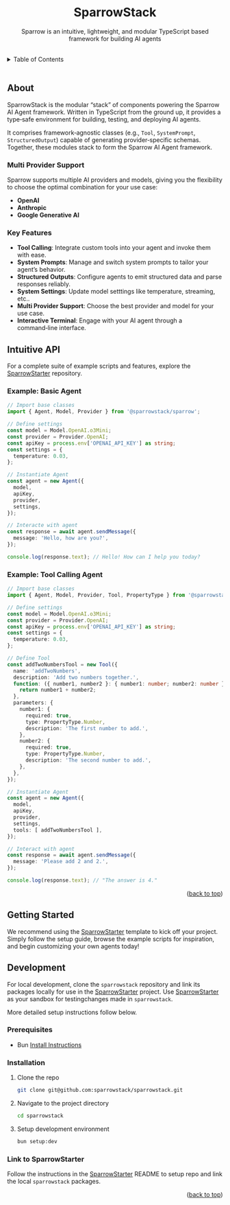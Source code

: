 <!-- README copied from https://raw.githubusercontent.com/othneildrew/Best-README-Template/master/README.md -->

<!-- PROJECT LOGO -->
<br />
<div align="center">
	<!-- <a href="https://github.com/DWC01/dapp-sandbox-contracts">
		<img src="/images/logo.png" alt="Logo" width="419" height="128">
	</a> -->
	<h1>SparrowStack</h1>
	<p>Sparrow is an intuitive, lightweight, and modular TypeScript based framework for building AI agents</p>
</div>

<!-- TABLE OF CONTENTS -->
<br/>
<details>
	<summary>Table of Contents</summary>
	<ol>
		<li>
			<a href="#about-the-project">About The Project</a>
			<ul>
				<li><a href="#built-with">Built With</a></li>
			</ul>
		</li>
		<li>
			<a href="#getting-started">Getting Started</a>
			<ul>
				<li><a href="#prerequisites">Prerequisites</a></li>
				<li><a href="#installation">Installation</a></li>
			</ul>
		</li>
		<li>
			<a href="#development">Development</a>
			<ul>
				<li><a href="#sparrowstack">SparrowStack</a></li>
				<li><a href="#sparrow-starter">SparrowStarter</a></li>
			</ul>
		</li>
	</ol>
</details>
<br/>

## About

SparrowStack is the modular “stack” of components powering the Sparrow AI Agent framework. Written in TypeScript from the ground up, it provides a type‑safe environment for building, testing, and deploying AI agents.

It comprises framework‑agnostic classes (e.g., `Tool`, `SystemPrompt`, `StructuredOutput`) capable of generating provider‑specific schemas. Together, these modules stack to form the Sparrow AI Agent framework.

### Multi Provider Support

Sparrow supports multiple AI providers and models, giving you the flexibility to choose the optimal combination for your use case:

- **OpenAI**
- **Anthropic**
- **Google Generative AI**


### Key Features
- **Tool Calling**: Integrate custom tools into your agent and invoke them with ease.
- **System Prompts**: Manage and switch system prompts to tailor your agent’s behavior.
- **Structured Outputs**: Configure agents to emit structured data and parse responses reliably.
- **System Settings**: Update model setttings like temperature, streaming, etc..
- **Multi Provider Support**: Choose the best provider and model for your use case.
- **Interactive Terminal**: Engage with your AI agent through a command‑line interface.

## Intuitive API
For a complete suite of example scripts and features, explore the [SparrowStarter](https://github.com/sparrowstack/sparrow-starter) repository.


### Example: Basic Agent

```ts
// Import base classes
import { Agent, Model, Provider } from '@sparrowstack/sparrow';

// Define settings
const model = Model.OpenAI.o3Mini;
const provider = Provider.OpenAI;
const apiKey = process.env['OPENAI_API_KEY'] as string;
const settings = {
  temperature: 0.03,
};

// Instantiate Agent
const agent = new Agent({
  model,
  apiKey,
  provider,
  settings,
});

// Interacte with agent
const response = await agent.sendMessage({
  message: 'Hello, how are you?',
});

console.log(response.text); // Hello! How can I help you today?
```

### Example: Tool Calling Agent

```ts
// Import base classes
import { Agent, Model, Provider, Tool, PropertyType } from '@sparrowstack/sparrow';

// Define settings
const model = Model.OpenAI.o3Mini;
const provider = Provider.OpenAI;
const apiKey = process.env['OPENAI_API_KEY'] as string;
const settings = {
  temperature: 0.03,
};

// Define Tool
const addTwoNumbersTool = new Tool({
  name: 'addTwoNumbers',
  description: 'Add two numbers together.',
  function: ({ number1, number2 }: { number1: number; number2: number }) => {
    return number1 + number2;
  },
  parameters: {
    number1: {
      required: true,
      type: PropertyType.Number,
      description: 'The first number to add.',
    },
    number2: {
      required: true,
      type: PropertyType.Number,
      description: 'The second number to add.',
    },
  },
});

// Instantiate Agent
const agent = new Agent({
  model,
  apiKey,
  provider,
  settings,
  tools: [ addTwoNumbersTool ],
});

// Interact with agent
const response = await agent.sendMessage({
  message: 'Please add 2 and 2.',
});

console.log(response.text); // "The answer is 4."
```

<p align="right">(<a href="#top">back to top</a>)</p>

<!-- GETTING STARTED -->

## Getting Started

We recommend using the [SparrowStarter](https://github.com/sparrowstack/sparrow-starter) template to kick off your project. Simply follow the setup guide, browse the example scripts for inspiration, and begin customizing your own agents today!

## Development
For local development, clone the `sparrowstack` repository and link its packages locally for use in the [SparrowStarter](https://github.com/sparrowstack/sparrow-starter) project. Use [SparrowStarter](https://github.com/sparrowstack/sparrow-starter) as your sandbox for testingchanges made in `sparrowstack`. 

More detailed setup instructions follow below.

### Prerequisites

- Bun [Install Instructions](https://bun.sh/docs/installation)

### Installation

1. Clone the repo

    ```sh
    git clone git@github.com:sparrowstack/sparrowstack.git
    ```

2. Navigate to the project directory

    ```sh
    cd sparrowstack
    ```

3. Setup development environment

    ```sh
    bun setup:dev
    ```

### Link to SparrowStarter
Follow the instructions in the [SparrowStarter](https://github.com/sparrowstack/sparrow-starter) README to setup repo and link the local `sparrowstack` packages.

<p align="right">(<a href="#top">back to top</a>)</p>
